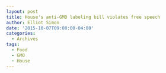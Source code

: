 ```yaml
---
layout: post
title: House's anti-GMO labeling bill violates free speech
author: Elliot Simon
date: '2015-10-07T09:00:00-04:00'
categories:
  - Archives
tags:
  - Food
  - GMO
  - House
---
```


